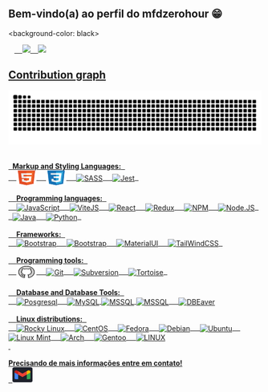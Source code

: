 ## Bem-vindo(a) ao perfil do mfdzerohour 😁
<background-color: black>
 <div>
   <a href="https://github.com/mfdzerohour">
   <img height="180em" src="https://github-readme-stats.vercel.app/api?username=mfdzerohour&show_icons=true&theme=tokyonight&include_all_commits=true&count_private=true"/>
   <img height="180em" src="https://github-readme-stats.vercel.app/api/top-langs/?username=mfdzerohour&layout=compact&langs_count=6&theme=tokyonight"/>
</div>

## Contribution graph
![snake gif](https://github.com/mfdzerohour/mfdzerohour/blob/output/github-contribution-grid-snake-dark.svg)


<div style="display: inline_block"><br>
  <label><strong>Markup and Styling Languages:</strong></label>
  <br>
    <img align="center" alt="HTML" height="30" width="40" src="https://raw.githubusercontent.com/devicons/devicon/master/icons/html5/html5-original.svg">
    <img align="center" alt="CSS" height="30" width="40" src="https://raw.githubusercontent.com/devicons/devicon/master/icons/css3/css3-original.svg">
    <img align="center" alt="SASS" height="30" width="40" src="https://cdn.jsdelivr.net/gh/devicons/devicon@latest/icons/sass/sass-original.svg" />
    <img align="center" alt="Jest" height="30" width="40" src="https://cdn.jsdelivr.net/gh/devicons/devicon@latest/icons/jest/jest-plain.svg" />
  <br>
  <br>
    <label><strong>Programming languages:</strong></label>
  <br>
    <img align="center" alt="JavaScript" height="30" width="40" src="https://cdn.jsdelivr.net/gh/devicons/devicon@latest/icons/javascript/javascript-original.svg" />
    <img align="center" alt="ViteJS" height="30" width="40" src="https://cdn.jsdelivr.net/gh/devicons/devicon@latest/icons/vitejs/vitejs-original.svg">
    <img align="center" alt="React" height="30" width="40" src="https://cdn.jsdelivr.net/gh/devicons/devicon@latest/icons/react/react-original.svg" />
    <img align="center" alt="Redux" height="30" width="40" src="https://cdn.jsdelivr.net/gh/devicons/devicon@latest/icons/redux/redux-original.svg" />
    <img align="center" alt="NPM" height="30" width="40" src="https://cdn.jsdelivr.net/gh/devicons/devicon@latest/icons/npm/npm-original-wordmark.svg" />
    <img align="center" alt="Node.JS" height="30" width="40" src="https://cdn.jsdelivr.net/gh/devicons/devicon@latest/icons/nodejs/nodejs-original-wordmark.svg" />
    <img align="center" alt="Java" height="30" width="40" src="https://cdn.jsdelivr.net/gh/devicons/devicon@latest/icons/java/java-original-wordmark.svg" />
    <img align="center" alt="Python" height="30" width="40" src="https://cdn.jsdelivr.net/gh/devicons/devicon@latest/icons/python/python-original.svg" />
  <br>
  <br>
    <label><strong>Frameworks:</strong></label>
  <br>
    <img align="center" alt="Bootstrap" height="30" width="40" src="https://cdn.jsdelivr.net/gh/devicons/devicon@latest/icons/bootstrap/bootstrap-original.svg">
    <img align="center" alt="Bootstrap" height="30" width="40" src="https://cdn.jsdelivr.net/gh/devicons/devicon@latest/icons/bulma/bulma-plain.svg" />
    <img align="center" alt="MaterialUI" height="30" width="40" src="https://cdn.jsdelivr.net/gh/devicons/devicon@latest/icons/materialui/materialui-original.svg">
    <img align="center" alt="TailWindCSS" height="30" width="40" src="https://cdn.jsdelivr.net/gh/devicons/devicon@latest/icons/tailwindcss/tailwindcss-original.svg">
  <br>
  <br>
    <label><strong>Programming tools:</strong></label>
  <br>
    <img align="center" alt="GitHub" height="30" width="40" background="white" src="github.svg" />
    <img align="center" alt="Git" height="30" width="40" src="https://cdn.jsdelivr.net/gh/devicons/devicon@latest/icons/git/git-original.svg" />
    <img align="center" alt="Subversion" height="30" width="40" src="https://cdn.jsdelivr.net/gh/devicons/devicon@latest/icons/subversion/subversion-original.svg" />
    <img align="center" alt="Tortoise" height="30" width="40" src="https://cdn.jsdelivr.net/gh/devicons/devicon@latest/icons/tortoisegit/tortoisegit-original.svg" />
  <br>
  <br>
    <label><strong>Database and Database Tools:</strong></label>
  <br>
    <img align="center" alt="Posgresql" height="30" width="40" src="https://cdn.jsdelivr.net/gh/devicons/devicon@latest/icons/postgresql/postgresql-original.svg" />
    <img align="center" alt="MySQL" height="30" width="40" src="https://cdn.jsdelivr.net/gh/devicons/devicon@latest/icons/mysql/mysql-original.svg" />
    <img align="center" alt="MSSQL" height="30" width="40" src="https://cdn.jsdelivr.net/gh/devicons/devicon@latest/icons/microsoftsqlserver/microsoftsqlserver-original.svg" />
    <img align="center" alt="MSSQL" height="30" width="40" src="https://cdn.jsdelivr.net/gh/devicons/devicon@latest/icons/sqlite/sqlite-original.svg" />
    <img align="center" alt="DBEaver" height="30" width="40" src="https://cdn.jsdelivr.net/gh/devicons/devicon@latest/icons/dbeaver/dbeaver-original.svg" />
  <br>
  <br>
    <label><strong>Linux distributions:</strong></label>
  <br>
    <img align="center" alt="Rocky Linux" height="30" width="40" src="https://cdn.jsdelivr.net/gh/devicons/devicon@latest/icons/rockylinux/rockylinux-original.svg" />
    <img align="center" alt="CentOS" height="30" width="40" src="https://cdn.jsdelivr.net/gh/devicons/devicon@latest/icons/redhat/redhat-original.svg" />
    <img align="center" alt="Fedora" height="30" width="40" src="https://cdn.jsdelivr.net/gh/devicons/devicon@latest/icons/fedora/fedora-original.svg" />
    <img align="center" alt="Debian" height="30" width="40" src="https://cdn.jsdelivr.net/gh/devicons/devicon@latest/icons/debian/debian-original.svg" />
    <img align="center" alt="Ubuntu" height="30" width="40" src="https://cdn.worldvectorlogo.com/logos/ubuntu-icon.svg" />
    <img align="center" alt="Linux Mint" height="30" width="40" src="https://www.svgrepo.com/show/354003/linux-mint.svg" />
    <img align="center" alt="Arch" height="30" width="40" src="https://cdn.jsdelivr.net/gh/devicons/devicon@latest/icons/archlinux/archlinux-original.svg" />
    <img align="center" alt="Gentoo" height="30" width="40" src="https://cdn.jsdelivr.net/gh/devicons/devicon@latest/icons/gentoo/gentoo-original.svg" />
    <img align="center" alt="LINUX" height="30" width="40" src="https://cdn.jsdelivr.net/gh/devicons/devicon@latest/icons/linux/linux-original.svg"/>
</div>
 
<br>
<br>
 <label><strong>Precisando de mais informações entre em contato!</strong></label>
<div>
  <a href="mailto:mfdzerohour@gmail.com"><img height="30" width="40" src="https://raw.githubusercontent.com/gui-bus/TechIcons/70f9ca213e35be00f41c0350d77c238c999db688/Dark/Gmail.svg" target="_blank"></a>
  <a href = "https://wa.me/+5567981290221?text=Olá,gostaria+de+saber+mais+informações+sobre+desenvolvimento+de+(ESCREVA+SUA+DUVIDA)"><img  height="30" width="40" src="https://raw.githubusercontent.com/gui-bus/TechIcons/70f9ca213e35be00f41c0350d77c238c999db688/Dark/Whatsapp.svg" target="_blank"></a>
</div>
